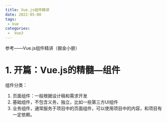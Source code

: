```yaml
---
title: Vue.js组件精讲
date: 2022-05-08
tags:
 - Vue
categories:
 -  Vue3
---
```


参考——Vue.js组件精讲（掘金小册）

# 1. 开篇：Vue.js的精髓—组件

组件分类：

1. 页面组件：一般根据设计稿和需求开发
2. 基础组件，不包含义务，独立，比如一些第三方UI组件
3. 业务组件，通常服务于项目中的页面组件，可以使用项目中的内容，和项目有一定依赖。

